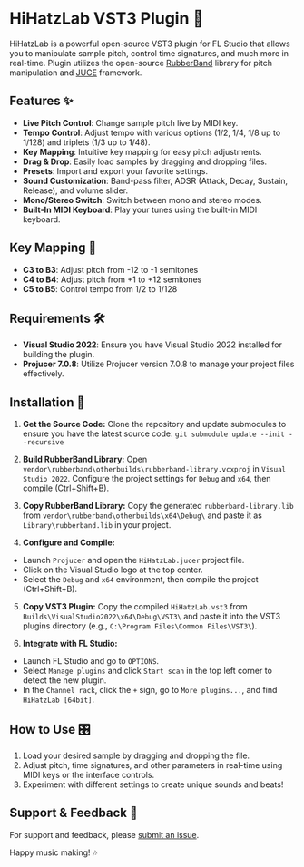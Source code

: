 # HiHatzLab VST3 Plugin 🎵

HiHatzLab is a powerful open-source VST3 plugin for FL Studio that allows you to manipulate sample pitch, control time signatures, and much more in real-time.
Plugin utilizes the open-source [RubberBand](https://github.com/breakfastquay/rubberband) library for pitch manipulation and [JUCE](https://github.com/juce-framework/JUCE) framework.

## Features ✨

- **Live Pitch Control**: Change sample pitch live by MIDI key.
- **Tempo Control**: Adjust tempo with various options (1/2, 1/4, 1/8 up to 1/128) and triplets (1/3 up to 1/48).
- **Key Mapping**: Intuitive key mapping for easy pitch adjustments.
- **Drag & Drop**: Easily load samples by dragging and dropping files.
- **Presets**: Import and export your favorite settings.
- **Sound Customization**: Band-pass filter, ADSR (Attack, Decay, Sustain, Release), and volume slider.
- **Mono/Stereo Switch**: Switch between mono and stereo modes.
- **Built-In MIDI Keyboard**: Play your tunes using the built-in MIDI keyboard.

## Key Mapping 🎹

- **C3 to B3**: Adjust pitch from -12 to -1 semitones
- **C4 to B4**: Adjust pitch from +1 to +12 semitones
- **C5 to B5**: Control tempo from 1/2 to 1/128

## Requirements 🛠️

- **Visual Studio 2022**: Ensure you have Visual Studio 2022 installed for building the plugin.
- **Projucer 7.0.8**: Utilize Projucer version 7.0.8 to manage your project files effectively.

## Installation 🚀

1. **Get the Source Code:**
Clone the repository and update submodules to ensure you have the latest source code:
```git submodule update --init --recursive```

2. **Build RubberBand Library:**
Open `vendor\rubberband\otherbuilds\rubberband-library.vcxproj` in `Visual Studio 2022`. Configure the project settings for `Debug` and `x64`, then compile (Ctrl+Shift+B).

3. **Copy RubberBand Library:**
Copy the generated `rubberband-library.lib` from `vendor\rubberband\otherbuilds\x64\Debug\` and paste it as `Library\rubberband.lib` in your project.

4. **Configure and Compile:**
- Launch `Projucer` and open the `HiHatzLab.jucer` project file.
- Click on the Visual Studio logo at the top center.
- Select the `Debug` and `x64` environment, then compile the project (Ctrl+Shift+B).

5. **Copy VST3 Plugin:**
Copy the compiled `HiHatzLab.vst3` from `Builds\VisualStudio2022\x64\Debug\VST3\` and paste it into the VST3 plugins directory (e.g., `C:\Program Files\Common Files\VST3\`).

6. **Integrate with FL Studio:**
- Launch FL Studio and go to `OPTIONS`.
- Select `Manage plugins` and click `Start scan` in the top left corner to detect the new plugin.
- In the `Channel rack`, click the `+` sign, go to `More plugins...`, and find `HiHatzLab [64bit]`.

## How to Use 🎛️

1. Load your desired sample by dragging and dropping the file.
2. Adjust pitch, time signatures, and other parameters in real-time using MIDI keys or the interface controls.
3. Experiment with different settings to create unique sounds and beats!

## Support & Feedback 💬

For support and feedback, please [submit an issue](https://github.com/kamilhajduk/hihatzlab/issues).

Happy music making! 🎶